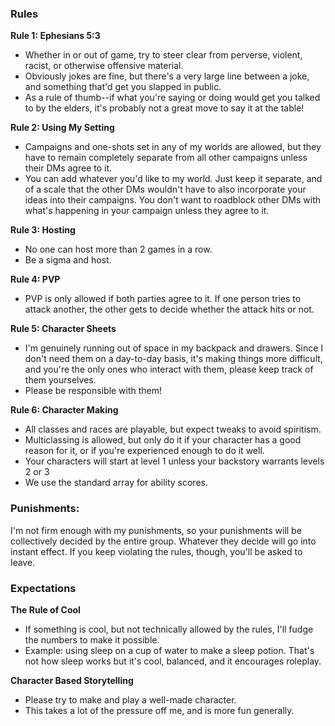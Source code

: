 ### Rules
**Rule 1: Ephesians 5:3**
- Whether in or out of game, try to steer clear from perverse, violent, racist, or otherwise offensive material.
- Obviously jokes are fine, but there's a very large line between a joke, and something that'd get you slapped in public. 
- As a rule of thumb--if what you're saying or doing would get you talked to by the elders, it's probably not a great move to say it at the table!

**Rule 2: Using My Setting**
- Campaigns and one-shots set in any of my worlds are allowed, but they have to remain completely separate from all other campaigns unless their DMs agree to it.
- You can add whatever you'd like to my world. Just keep it separate, and of a scale that the other DMs wouldn't have to also incorporate your ideas into their campaigns. You don't want to roadblock other DMs with what's happening in your campaign unless they agree to it. 

**Rule 3: Hosting**
- No one can host more than 2 games in a row. 
- Be a sigma and host.

**Rule 4: PVP**
- PVP is only allowed if both parties agree to it. If one person tries to attack another, the other gets to decide whether the attack hits or not. 

**Rule 5: Character Sheets**
- I'm genuinely running out of space in my backpack and drawers. Since I don't need them on a day-to-day basis, it's making things more difficult, and you're the only ones who interact with them, please keep track of them yourselves. 
- Please be responsible with them!

**Rule 6: Character Making**
- All classes and races are playable, but expect tweaks to avoid spiritism.
- Multiclassing is allowed, but only do it if your character has a good reason for it, or if you're experienced enough to do it well.
- Your characters will start at level 1 unless your backstory warrants levels 2 or 3
- We use the standard array for ability scores. 

### Punishments:
I'm not firm enough with my punishments, so your punishments will be collectively decided by the entire group. Whatever they decide will go into instant effect. If you keep violating the rules, though, you'll be asked to leave. 

### Expectations
**The Rule of Cool**
- If something is cool, but not technically allowed by the rules, I'll fudge the numbers to make it possible. 
- Example: using sleep on a cup of water to make a sleep potion. That's not how sleep works but it's cool, balanced, and it encourages roleplay.

**Character Based Storytelling**
- Please try to make and play a well-made character. 
- This takes a lot of the pressure off me, and is more fun generally.
